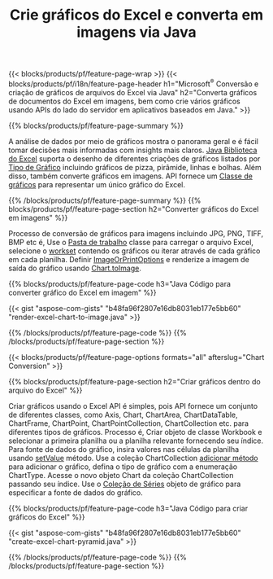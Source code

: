 ﻿---
title: Crie gráficos do Excel e converta em imagens via Java
url: /pt/java/chart/
description: Java código-fonte para desenhar e converter gráfico ou diagrama no Microsoft Excel usando a biblioteca Java. 
---
{{< blocks/products/pf/feature-page-wrap >}}
{{< blocks/products/pf/i18n/feature-page-header h1="Microsoft<sup>&reg;</sup> Conversão e criação de gráficos de arquivos do Excel via Java" h2="Converta gráficos de documentos do Excel em imagens, bem como crie vários gráficos usando APIs do lado do servidor em aplicativos baseados em Java." >}}


{{% blocks/products/pf/feature-page-summary %}}

A análise de dados por meio de gráficos mostra o panorama geral e é fácil tomar decisões mais informadas com insights mais claros. [Java Biblioteca do Excel](/cells/java/) suporta o desenho de diferentes criações de gráficos listados por [Tipo de Gráfico](https://reference.aspose.com/cells/java/com.aspose.cells/ChartType) incluindo gráficos de pizza, pirâmide, linhas e bolhas. Além disso, também converte gráficos em imagens. API fornece um [Classe de gráficos](https://reference.aspose.com/cells/java/com.aspose.cells/Chart) para representar um único gráfico do Excel.

{{% /blocks/products/pf/feature-page-summary %}}
{{% blocks/products/pf/feature-page-section h2="Converter gráficos do Excel em imagens" %}}

Processo de conversão de gráficos para imagens incluindo JPG, PNG, TIFF, BMP etc é, Use o [Pasta de trabalho](https://reference.aspose.com/java/cells/com.aspose.cells/workbook) classe para carregar o arquivo Excel, selecione o [workset](https://reference.aspose.com/cells/java/com.aspose.cells/worksheet) contendo os gráficos ou iterar através de cada gráfico em cada planilha. Definir [ImageOrPrintOptions](https://reference.aspose.com/cells/java/com.aspose.cells/ImageOrPrintOptions) e renderize a imagem de saída do gráfico usando [Chart.toImage](https://reference.aspose.com/cells/java/com.aspose.cells/chart#toImage(java.io.OutputStream,%20com.aspose.cells.ImageOrPrintOptions)).


{{% blocks/products/pf/feature-page-code h3="Java Código para converter gráfico do Excel em imagem" %}}

{{< gist "aspose-com-gists" "b48fa96f2807e16db8031eb177e5bb60" "render-excel-chart-to-image.java" >}}

{{% /blocks/products/pf/feature-page-code %}}
{{% /blocks/products/pf/feature-page-section %}}

{{< blocks/products/pf/feature-page-options formats="all" afterslug="Chart Conversion" >}}


{{% blocks/products/pf/feature-page-section h2="Criar gráficos dentro do arquivo do Excel" %}}

Criar gráficos usando o Excel API é simples, pois API fornece um conjunto de diferentes classes, como Axis, Chart, ChartArea, ChartDataTable, ChartFrame, ChartPoint, ChartPointCollection, ChartCollection etc. para diferentes tipos de gráficos. Processo é, Criar objeto de classe Workbook e selecionar a primeira planilha ou a planilha relevante fornecendo seu índice. Para fonte de dados do gráfico, insira valores nas células da planilha usando [setValue](https://reference.aspose.com/cells/java/com.aspose.cells/cell#Value) método. Use a coleção ChartCollection [adicionar método](https://reference.aspose.com/cells/java/com.aspose.cells/chartcollection#add(int,%20int,%20int,%20int,%20int)) para adicionar o gráfico, defina o tipo de gráfico com a enumeração ChartType. Acesse o novo objeto Chart da coleção ChartCollection passando seu índice. Use o [Coleção de Séries](https://reference.aspose.com/cells/java/com.aspose.cells/SeriesCollection) objeto de gráfico para especificar a fonte de dados do gráfico.

{{% blocks/products/pf/feature-page-code h3="Java Código para criar gráficos do Excel" %}}

{{< gist "aspose-com-gists" "b48fa96f2807e16db8031eb177e5bb60" "create-excel-chart-pyramid.java" >}}

{{% /blocks/products/pf/feature-page-code %}}
{{% /blocks/products/pf/feature-page-section %}}